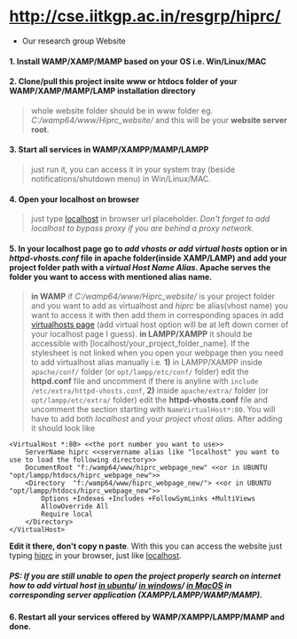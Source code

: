 # http://cse.iitkgp.ac.in/resgrp/hiprc/
- Our research group Website

#### 1. Install WAMP/XAMP/MAMP based on your OS i.e. Win/Linux/MAC
#### 2. Clone/pull this project insite www or htdocs folder of your  WAMP/XAMP/MAMP/LAMP installation directory
> whole website folder should be in www folder eg. *C:/wamp64/www/Hiprc_website/* and this will be your **website server root**.
#### 3. Start all services in WAMP/XAMPP/MAMP/LAMPP
> just run it, you can access it in your system tray (beside notifications/shutdown menu) in Win/Linux/MAC.
#### 4. Open your localhost on browser 
> just type [localhost](http://localhost/) in browser url placeholder. *Don't forget to add localhost to bypass proxy if you are behind a proxy network.*
#### 5. In your localhost page go to *add vhosts or add virtual hosts* option or in *httpd-vhosts.conf* file in apache folder(inside XAMP/LAMP) and add your project folder path with a *virtual Host Name Alias*. Apache serves the folder you want to access with mentioned alias name.
> **in WAMP** if *C:/wamp64/www/Hiprc_website/* is your project folder and you want to add as virtualhost and *hiprc* be alias(vhost name) you want to access it with then add them in corresponding spaces in add [virtualhosts page](http://localhost/add_vhost.php?lang=english) (add virtual host option will be at left down corner of your localhost page I guess). 
> **in LAMPP/XAMPP** it should be accessible with [localhost/your_project_folder_name]. If the stylesheet is not linked when you open your webpage then you need to add virtualhost alias manually i.e. **1)** in LAMPP/XAMPP inside `apache/conf/` folder (or `opt/lampp/etc/conf/` folder) edit the **httpd.conf** file and uncomment if there is anyline with `include /etc/extra/httpd-vhosts.conf`, **2)** inside `apache/extra/` folder (or `opt/lampp/etc/extra/` folder) edit the **httpd-vhosts.conf** file and uncomment the section starting with `NameVirtualHost*:80`. You will have to add both *localhost* and your *project vhost alias*. After adding it should look like 
```
<VirtualHost *:80> <<the port number you want to use>>
	ServerName hiprc <<servername alias like "localhost" you want to use to load the following directory>>
	DocumentRoot "f:/wamp64/www/hiprc_webpage_new" <<or in UBUNTU "opt/lampp/htdocs/hiprc_webpage_new">>
	<Directory  "f:/wamp64/www/hiprc_webpage_new/"> <<or in UBUNTU "opt/lampp/htdocs/hiprc_webpage_new">>
		Options +Indexes +Includes +FollowSymLinks +MultiViews
		AllowOverride All
		Require local
	</Directory>
</VirtualHost>
```
**Edit it there, don't copy n paste**.
With this you can access the website just typing [hiprc](http://hiprc/) in your browser, just like [localhost](http://localhost/).
##### PS: If you are still unable to open the project properly search on internet how to add virtual host [in ubuntu](https://ourcodeworld.com/articles/read/302/how-to-setup-a-virtual-host-locally-with-xampp-in-ubuntu)/ [in windows](https://john-dugan.com/wamp-vhost-setup/)/ [in MacOS](https://www.digitalmastersmag.com/magazine/setting-up-apache-virtual-hosts-on-mamp/) in corresponding server application (XAMPP/LAMPP/WAMP/MAMP).
#### 6. Restart all your services offered by WAMP/XAMPP/LAMPP/MAMP and done.


